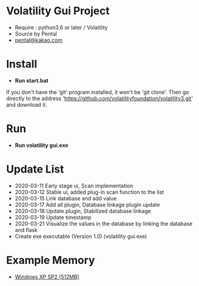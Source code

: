 # Volatility Gui Project
* Require : python3.6 or later / Volatility
* Source by Pental
* pental@kakao.com

# Install
* <b>Run start.bat</b>

If you don't have the 'git' program installed, it won't be 'git clone'.
Then go directly to the address 'https://github.com/volatilityfoundation/volatility3.git' and download it.

# Run
* <b>Run volatility gui.exe</b>

# Update List
* 2020-03-11 Early stage ui, Scan implementation
* 2020-03-12 Stable ui, added plug-in scan function to the list
* 2020-03-15 Link database and add value
* 2020-03-17 Add all plugin, Database linkage plugin update
* 2020-03-18 Update plugin, Stabilized database linkage
* 2020-03-19 Update timestamp
* 2020-03-21 Visualize the values ​​in the database by linking the database and flask
* Create exe executable (Version 1.0) (volatility gui.exe)

# Example Memory
* <a href = 'https://drive.google.com/open?id=1RjjnR6MEXgJrbvmCRXDxYfKYxXx5W9IC'>Windows XP SP2 (512MB)</a>